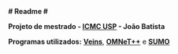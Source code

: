 **# Readme #**

**Projeto de mestrado - [ICMC USP](http://www.icmc.usp.br/) - João Batista**

**Programas utilizados:**
[**Veins**](http://veins.car2x.org/), [**OMNeT++**](http://omnetpp.org/) e [**SUMO**](http://sumo.dlr.de/)

